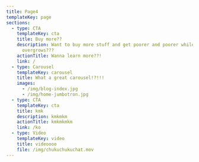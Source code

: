 ```yaml
---
title: Page4
templateKey: page
sections:
  - type: CTA
    templateKey: cta
    title: Buy more??
    description: Want to buy more stuff and get poorer and poorer while our profit
      overgrows???
    actionTitle: Wanna learn more??!
    link: /
  - type: Carousel
    templateKey: carousel
    title: What a great carousel!?!!!
    images:
      - /img/blog-index.jpg
      - /img/home-jumbotron.jpg
  - type: CTA
    templateKey: cta
    title: kmk
    description: kmkmkm
    actionTitle: kmkmkmkm
    link: /ko
  - type: Video
    templateKey: video
    title: videoooo
    file: /img/chukuchukuchat.mov
---
```


